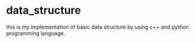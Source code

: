 # data_structure
this is my implementation of basic data structure by using c++ and python programming language.
